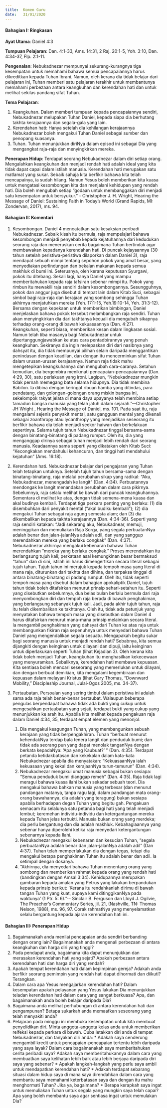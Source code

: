 ```yaml
---
title:  Komen Guru
date:   31/01/2020
---
```


#### Bahagian I: Ringkasan

**Ayat Utama**: Daniel 4:3

**Tumpuan Pelajaran**: Dan. 4:1-33, Ams. 14:31, 2 Raj. 20:1-5, Yoh. 3:10, Dan. 4:34-37, Flp. 2:1-11.

**Pengenalan**: Nebukadnezar mempunyai sekurang-kurangnya tiga kesempatan  untuk memahami bahawa semua pencapaiannya harus dikreditkan kepada Tuhan Ibrani. Namun, oleh kerana dia tidak belajar dari pelajaran ini, Tuhan memberi satu pelajaran terakhir untuk membantunya memahami perbezaan antara keangkuhan dan kerendahan hati dan untuk melihat sekilas pandang sifat Tuhan.

**Tema Pelajaran**:

1. Keangkuhan. Dalam memberi tumpuan kepada pencapaiannya sendiri, Nebukadnezar melupakan Tuhan Daniel, kepada siapa dia berhutang takhta kerajaannya dan segala-gala yang lain.
2. Kerendahan hati: Hanya setelah dia kehilangan kerajaannya Nebukadnezar boleh mengakui Tuhan Daniel sebagai sumber dan penopang kuasanya.
3. Tuhan. Tuhan menunjukkan diriNya dalam episod ini sebagai Dia yang mengangkat raja-raja dan menyingkirkan mereka.

**Penerapan Hidup**: Terdapat seorang Nebukadnezar dalam diri setiap orang. Mengalahkan keangkuhan dan menjadi rendah hati adalah ideal yang kita tidak dapat capai dalam istilah manusia. Kerendahan hati merupakan satu matlamat yang sukar. Sebaik sahaja kita berfikir bahawa kita telah mencapainya, ia sudah hilang. Namun Yesus boleh memberikan kita kuasa untuk mengatasi kesombongan kita dan menjalani kehidupan yang rendah hati. Dia boleh mengubah setiap “godaan untuk membanggakan diri menjadi satu kesempatan untuk bersyukur.” - Christopher J. H. Wright, Hearing the Message of Daniel: Sustaining Faith in Today’s World (Grand Rapids, MI: Zondervan, 2017), ms. 94.

#### Bahagian II: Komentari

1. Kesombongan. Daniel 4 mencatatkan satu kesaksian peribadi Nebukadnezar. Sebaik kisah itu bermula, raja mempelajari bahawa kesombongan menjadi penyebab kepada kejatuhannya dari kedudukan seorang raja dan meneruskan cerita bagaimana Tuhan bertindak agar membawakan kepadanya kerendahan hati. Di puncak kejayaannya (30 tahun setelah peristiwa-peristiwa dilaporkan dalam Daniel 3), raja mendapat sebuah mimpi tentang sepohon pokok yang amat besar, yang menyediakan perlindungan dan bekalan makanan kepada semua makhluk di bumi ini. Seterusnya, oleh kerana keputusan Syurgawi, pokok itu ditebang. Sekali lagi, hanya Daniel yang mampu memberitahukan kepada raja tafsiran sebenar mimpi itu. Pokok yang rimbun itu mewakili raja sendiri dalam kesombongannya. Sesungguhnya, pokok dan anggur juga disebut di tempat lain dalam Kitab Suci, sebagai simbol bagi raja-raja dan kerajaan yang sombong sehingga Tuhan akhirnya menjatuhkan mereka (Yeh. 17:1-15, Yeh.19:10-14, Yeh. 31:3-12).
Bersama dengan kepekaan untuk memberikan bimbingan, Daniel menjelaskan bahawa pokok tersebut melambangkan raja sendiri. Tuhan akan menyingkirkan dia dari takhtanya kecuali dia mengubah sikapnya terhadap orang-orang di bawah kekuasaannya (Dan. 4:27). Keangkuhan, seperti biasa, memberikan kesan dalam lingkaran sosial. Namun telah tiba masanya bagi Nebukadnezar untuk dipertanggungjawabkan ke atas cara pentadbirannya yang penuh keangkuhan. Sekiranya dia ingin melepaskan diri dari nasibnya yang dahsyat itu, dia tidak mempunyai pilihan selain daripada menggantikan penindasan dengan keadilan, dan dengan itu mencerminkan sifat Tuhan dalam urusan-urusan kerajaannya. Namun raja tidak mahu mengetepikan keangkuhannya dan mengubah cara-caranya. Setahun kemudian, dia bergembira menikmati pencapaian-pencapaiannya (Dan. 4:29, 30), satu perlakuan yang ironi. Lagipun, “Nebukadnezar mungkin tidak pernah memegang bata selama hidupnya. Dia tidak membina Babilon. Ia dibina dengan keringat ribuan hamba yang ditindas, para pendatang, dan golongan-golongan orang miskin bangsa ini, sekelompok rakyat jelata di mana daya upayanya telah membina setiap tamadun bangsa manusia yang telah jatuh dalam sejarah.”--Christopher JH Wright , Hearing the Message of Daniel, ms. 101.
Pada saat itu, raja mengalami sejenis penyakit mental, satu gangguan mental yang dikenali sebagai zoanthropy atau lycanthropy yang menjadikan seseorang itu berfikir bahawa dia telah menjadi seekor haiwan dan berkelakuan sepertinya. Selama tujuh tahun Nebukadnezar tinggal bersama-sama dengan binatang-binatang di padang rumput. Oleh itu, dia yang menganggap dirinya sebagai tuhan menjadi lebih rendah dari seorang manusia. Keadaannya sama seperti yang dikatakan oleh Kitab Suci: “Kecongkakan mendahului kehancuran, dan tinggi hati mendahului kejatuhan” (Ams. 16:18).

2. Kerendahan hati.  Nebukadnezar belajar dari pengajaran yang Tuhan telah tetapkan untuknya. Setelah tujuh tahun bersama-sama dengan binatang-binatang, raja melalui perubahan sikap yang radikal: “Aku, Nebukadnezar, menengadah ke langit” (Dan. 4:34). Perbuatannya mendongak ke langit menandakan perubahan dalam cara pikirnya. Sebelumnya, raja selalu melihat ke bawah dari puncak keangkuhannya. Sementara di melihat ke atas, dengan tidak semena-mena kuasa dan akal budinya kembali. Terdapat tiga perkara penting yang berlaku: (1) dia disembuhkan dari penyakit mental (“akal budiku kembali”); (2) dia mengakui Tuhan sebagai raja agung semesta alam; dan (3) dia dikembalikan kepada takhta kerajaannya (Dan. 4:34-36). Seperti yang raja sendiri katakan: “Jadi sekarang aku, Nebukadnear, memuji, meninggikan dan memuliakan Raja Sorga, yang segala perbuatanNya adalah benar dan jalan-jalanNya adalah adil, dan yang sanggup merendahkan mereka yang berlaku congkak” (Dan. 4:37). Nebukadnezar akhirnya mengakui kebenaran bahawa Tuhan merendahkan “mereka yang berlaku congkak.”
Proses merendahkan itu berlangsung tujuh kali; perkataan asal kemungkinan besar bermaksud “tahun” dan di sini, istilah ini harus dimengertikan secara literal sebagai tujuh tahun. Tujuh tahun ini merujuk kepada tempoh masa yang literal di mana raja, diturunkan dari takhta dan dihina, dan terpaksa tinggal di antara binatang-binatang di padang rumput. Oleh itu, tidak seperti tempoh masa yang disebut dalam bahagian apokaliptik Daniel, tujuh tahun tidak boleh ditafsirkan menurut prinsip sehari-setahun itu. Seperti yang disebutkan sebelumnya, dua belas bulan berlalu bermula dari raja menyombongkan diri dan tempoh raja berada di bawah penghakiman, yang berlangsung sebanyak tujuh kali. Jadi, pada akhir tujuh tahun, raja itu telah dikembalikan ke takhtanya. Oleh itu, tidak ada petunjuk yang menyatakan bahawa tempoh masa yang disebutkan dalam Daniel 4 harus ditafsirkan menurut mana-mana prinsip melainkan secara literal.
Ia mengambil penghakiman yang dahsyat dari Tuhan ke atas raja untuk membangunkan fikiran raja sepenuhnya untuk menyedari bahawa Tuhan Daniel yang mengendalikan segala sesuatu. Mengapakah begitu sukar bagi seorang manusia untuk menjadi rendah hati? Sebabnya, kita semua dijangkiti dengan keinginan untuk dilayani dan dipuji, iaitu keinginan untuk diperlakukan seperti Tuhan (lihat Kejadian 3). Oleh kerana kita tidak boleh menjadi Tuhan, keangkuhan itu menghasilkan kekecewaan yang menyuramkan. Sebaliknya, kerendahan hati membawa kepuasan. Kita sentiasa boleh mencari seseorang yang memerlukan untuk dilayani, dan dengan berbuat demikian, kita mengalami kegembiraan dan kepuasan dalam melayani Kristus (lihat Gary Thomas, “Downward Mobility,” Discipleship Journal, Julai-Ogos 2005, ms. 34-37).

3.  Pertaubatan. Persoalan yang sering timbul dalam peristiwa ini adalah sama ada raja telah benar-benar bertaubat. Walaupun beberapa pengulas berpendapat bahawa tidak ada bukti yang cukup untuk mengesahkan pertaubatan yang sejati, terdapat bukti yang cukup yang menunjukkan ke arah itu. Apabila kita melihat kepada pengakuan raja dalam Daniel 4:34, 35, terdapat empat elemen yang menonjol: 
    1. Dia mengakui keagungan Tuhan, yang membangunkan sebuah kerajaan yang tidak berpengakhiran. Tuhan “berbuat menurut kehendakNya terdap bala tenera langit dan penduduk bumi; dan tidak ada seorang pun yang dapat menolak tanganNya dengan berkata kepadaNya: ‘Apa yang Kaubuat?’ ” (Dan. 4:35). Terdapat petanda ketidakbatasan dan kekekalan dalam kata-kata Nebukadnezar apabila dia menyatakan: “KekuasaanNya ialah kekuasaan yang kekal dan kerajaanNya turun-temurun” (Dan. 4:34).
    2. Nebukadnezar mengakui umat manusia sebagai bukan sesiapa: “Semua penduduk bumi dianggap remeh” (Dan. 4:35). Raja tidak lagi meragui bahawa kuasa ilahi bukan sekadar sebuah teori. Dia mengakui bahawa bahkan manusia yang terbesar (dan menurut pandangan matanya, tanpa ragu lagi, dalam pandangan mata orang-orang bawahannya, dia adalah yang teragung) bukan sesiapa apabila berhadapan degan Tuhan yang begitu gah. Pengakuan semacam itu selalunya satu petanda bagi hati yang telah menjadi lembut; keremehan individu-individu dan ketergantungan mereka kepada Tuhan jelas terbukti. Manusia bukan orang yang merdeka; dia perlu bergantung dan dia adalah makhluk. Kebahagiaannya yang sebenar hanya diperolehi ketika raja menyedari ketergantungan sebenarnya kepada Ilahi.
    3. Nebukadnezar mengakui kebenaran dan kesucian Tuhan, “segala perbuatanNya adalah benar dan jalan-jalanNya adalah adil” (Dan 4:37). Tuhan telah memperlakukan dia dengan tegas, tetapi dia mengakui betapa penghakiman Tuhan itu adalah benar dan adil. Ia setimpal dengan dosanya.
    4. “Akhirnya, dia menyedari bahawa Tuhan menentang orang yang sombong dan memberikan rahmat kepada orang yang rendah hati (bandingkan dengan Amsal 3:34). Kehidupannya merupakan gambaran kepada amalan yang Petrus yang lakukan berpandukan kepada prinsip berikut: ‘Kerana itu rendahkanlah dirimu di bawah tangan Tuhan yang kuat, supaya kami ditinggikanNya pada waktunya’ (1 Ptr. 5: 6).”-- Sinclair B. Ferguson dan Lloyd J. Ogilvie, The Preacher’s Commentary Series, jil. 21, (Nashville, TN: Thomas Nelson, 1988), ms. 96, 97. Corak rahmatNya yang menyelamatkan selalu bergantung kepada ajaran kerendahan hati ini.

#### Bahagian III: Penerapan Hidup

1. 	Bagaimanakah anda menilai pencapaian anda sendiri berbanding dengan orang lain? Bagaimanakah anda mengenali perbezaan di antara keangkuhan dan harga diri yang tinggi? 
2. 	Pada pendapat anda, bagaimana kita dapat menunjukkan dan merasakan kerendahan hati yang sejati? Apakah perbezaan antara kerendahan hati dan harga diri yang rendah? 
3. 	Apakah tempat kerendahan hati dalam kepimpinan gereja? Adakah anda berfikir seorang pemimpin yang rendah hati dapat dihormati dan diikuti? Terangkan.
4. 	Dalam cara apa Yesus mengajarkan kerendahan hati? Dalam kesempatan apakah pelayanan yang Yesus lakukan Dia menunjukkan teladan kerendahan hati dalam cara yang sangat berkuasa? Apa, dan bagaimanakah anda boleh belajar daripada Dia? 
5. 	Bagaimana anda melihat perhubungan di antara kerendahan hati dan pengampunan? Betapa sukarkah anda memaafkan seseorang yang telah menyakiti anda?
6. 	Pelajaran pada minggu ini membuka kesempatan untuk kita membuat penyelidikan diri. Minta anggota-anggota kelas anda untuk memberikan relfeksi kepada perkara di bawah. Cuba letakkan diri anda di tempat Nebukadnezar, dan tanyakan diri anda:
        * 	Adakah saya cenderung mengambil kredit untuk pencapaian-pencapaian tertentu lebih daripada yang saya layak? Dalam cara bagaimanakah saya memberitahukan cerita peribadi saya? Adakah saya memberitahukannya dalam cara yang membuatkan saya kelihatan lebih baik atau lebih berjaya daripada diri saya yang sebenar?
        * 	Apakah langkah-langkah yang perlu saya ambil untuk mendapatkan kerendahan hati?
        * 	Adakah terdapat sebarang situasi dalam hidup saya di mana saya direndahkan dalam cara yang membantu saya memahami keterbatasan saya dan dengan itu mahu menghormati Tuhan? Jika ya, bagaimana?
        * 	Berapa kerapkah saya ingat untuk memuliakan Tuhan untuk segala yang mungkin saya telah capai? Apa yang boleh membantu saya agar sentiasa ingat untuk memulakan Dia?